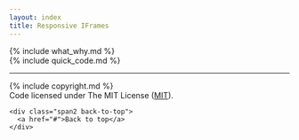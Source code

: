 ```yaml
---
layout: index
title: Responsive IFrames
---
```


<div class="contentArea">
  <div class="row-fluid">
    <div class="span5">
      {% include what_why.md %}
    </div>
    <div class="span7">    
      {% include quick_code.md %}
    </div>
  </div>
</div>


<div class="pageFooter">

  <hr>
    
  <span class="copyright">
    {% include copyright.md %}
  </span>
  
  <div class="row-fluid">
    <div class="span10 license">
    Code licensed under The MIT License (<a href="http://opensource.org/licenses/mit-license.php">MIT</a>). 
    </div>
    
    <div class="span2 back-to-top">
      <a href="#">Back to top</a>
    </div>
  </div>
</div>
